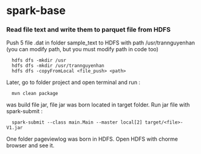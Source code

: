# spark-base
### Read file text and write them to parquet file from HDFS
Push 5 file .dat in folder sample_text to HDFS with path /usr/trannguyenhan (you can modify path, but you must modify path in code too)
```
  hdfs dfs -mkdir /usr
  hdfs dfs -mkdir /usr/trannguyenhan
  hdfs dfs -copyFromLocal <file_push> <path>
```
Later, go to folder project and open terminal and run : 
```
  mvn clean package
```
was build file jar, file jar was born located in target folder. Run jar file with spark-submit : 
```
  spark-submit --class main.Main --master local[2] target/<file>-V1.jar
```
One folder pageviewlog was born in HDFS. Open HDFS with chorme browser and see it.
